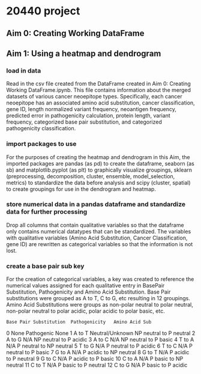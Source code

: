 # 20440 project
## Aim 0: Creating Working DataFrame
## Aim 1: Using a heatmap and dendrogram 
### load in data
Read in the csv file created from the DataFrame created in Aim 0: Creating Working DataFrame.ipynb. This file contains information about the merged datasets of various cancer neoepitope types. Specifically, each cancer neoepitope has an associated amino acid substitution, cancer classification, gene ID, length normalized variant frequency, neoantigen frequency, predicted error in pathogenicity calculation, protein length, variant frequency, categorized base pair substitution, and categorized pathogenicity classification. 
### import packages to use 
For the purposes of creating the heatmap and dendrogram in this Aim, the imported packages are pandas (as pd) to create the dataframe, seaborn (as sb) and matplotlib.pyplot (as plt) to graphically visualize groupings, sklearn (preprocessing, decomposition, cluster, ensemble, model_selection, metrics) to standardize the data before analysis and scipy (cluster, spatial) to create groupings for use in the dendrogram and heatmap. 
### store numerical data in a pandas dataframe and standardize data for further processing
Drop all columns that contain qualitative variables so that the dataframe only contains numerical datatypes that can be standardized. The variables with qualitative variables (Amino Acid Substitution, Cancer Classification, gene ID) are rewritten as categorical variables so that the information is not lost. 
### create a base pair sub key
For the creation of categorical variables, a key was created to reference the numerical values assigned for each qualitative entry in BasePair Substitution, Pathogenicity and Amino Acid Substitution. Base Pair substitutions were grouped as A to T, C to G, etc resulting in 12 groupings. Amino Acid Substitutions were groups as non-polar neutral to polar neutral, non-polar neutral to polar acidic, polar acidic to polar basic, etc. 

	Base Pair Substitution	Pathogenicity	Amino Acid Sub
0	None	  Pathogenic	    None
1	A to T	Neutral/Unknown	NP neutral to P neutral
2	A to G	N/A	NP neutral to P acidic
3	A to C	N/A	NP neutral to P basic
4	T to A	N/A	P neutral to NP neutral
5	T to G	N/A	P neutral to P acidic
6	T to C	N/A	P neutral to P basic
7	G to A	N/A	P acidic to NP neutral
8	G to T	N/A	P acidic to P neutral
9	G to C	N/A	P acidic to P basic
10	C to A	N/A	P basic to NP neutral
11	C to T	N/A	P basic to P neutral
12	C to G	N/A	P basic to P acidic

